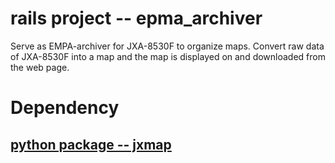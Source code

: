 # rails project -- epma_archiver

Serve as EMPA-archiver for JXA-8530F to organize maps.  Convert
raw data of JXA-8530F into a map and the map is displayed on and downloaded from the web page.    

# Dependency

## [python package -- jxmap](https://gitlab.misasa.okayama-u.ac.jp/pythonpackage/jxmap)
